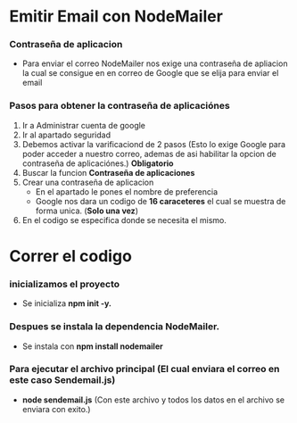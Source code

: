 # Emitir Email con NodeMailer

### Contraseña de aplicacion
* Para enviar el correo NodeMailer nos exige una contraseña de apliacion la cual se consigue en en correo de Google que se elija para enviar el email

### Pasos para obtener la contraseña de aplicaciónes
1. Ir a Administrar cuenta de google
2. Ir al apartado seguridad
3. Debemos activar la varificaciond de 2 pasos (Esto lo exige Google para poder acceder a nuestro correo, ademas de asi habilitar la opcion de contraseña de aplicaciónes.) **Obligatorio**
4. Buscar la funcion **Contraseña de aplicaciones**
5. Crear una contraseña de aplicacion
   * En el apartado le pones el nombre de preferencia
   * Google nos dara un codigo de **16 caraceteres** el cual se muestra de forma unica. (**Solo una vez**)
6. En el codigo se especifica donde se necesita el mismo.

# Correr el codigo
### inicializamos el proyecto
* Se inicializa **npm init -y.**
### Despues se instala la dependencia NodeMailer.
* Se instala con **npm install nodemailer**
### Para ejecutar el archivo principal (El cual enviara el correo en este caso Sendemail.js)
* **node sendemail.js** (Con este archivo y todos los datos en el archivo se enviara con exito.)

